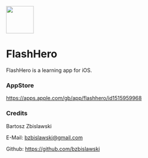 <img src="https://github.com/bzbislawski/dict/blob/master/dict/Assets.xcassets/readme_icon.imageset/readme_icon.png" width="75" height="75"/>

# FlashHero

FlashHero is a learning app for iOS.


### AppStore
https://apps.apple.com/gb/app/flashhero/id1515959968


### Credits
Bartosz Zbislawski

E-Mail: bzbislawski@gmail.com

Github: https://github.com/bzbislawski
